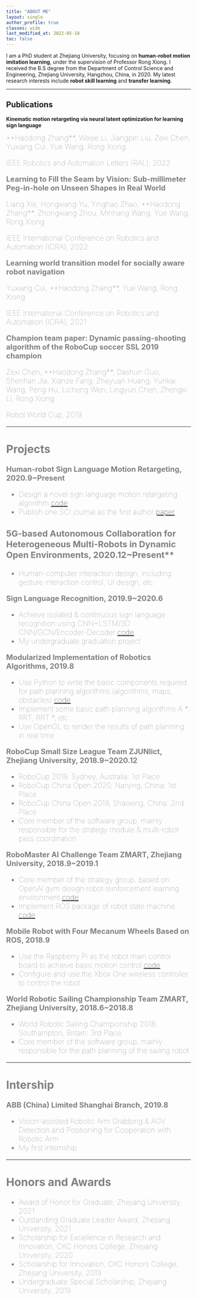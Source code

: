 ```yaml
---
title: "ABOUT ME"
layout: single
author_profile: true
classes: wide
last_modified_at: 2022-05-18
toc: false
---
```


I am a PhD student at Zhejiang University, focusing on **human-robot motion imitation learning**, under the supervision of Professor Rong Xiong. I received the B.S degree from the Department of Control Science and Engineering, Zhejiang University, Hangzhou, China, in 2020. My latest research interests include **robot skill learning** and **transfer learning**.

---

## Publications

**Kinematic motion retargeting via neural latent optimization for learning sign language**

<span style="color:grey;font-weight:100;font-size:20px">
**Haodong Zhang**, Weijie Li, Jiangpin Liu, Zexi Chen, Yuxiang Cui, Yue Wang, Rong Xiong
   
IEEE Robotics and Automation Letters (RAL), 2022
</span>

**Learning to Fill the Seam by Vision: Sub-millimeter Peg-in-hole on Unseen Shapes in Real World**

<span style="color:grey;font-weight:100;font-size:20px">
Liang Xie, Hongxiang Yu, Yinghao Zhao, **Haodong Zhang**, Zhongxiang Zhou, Minhang Wang, Yue Wang, Rong Xiong

IEEE International Conference on Robotics and Automation (ICRA), 2022
</span>

**Learning world transition model for socially aware robot navigation**

<span style="color:grey;font-weight:100;font-size:20px">
Yuxiang Cui, **Haodong Zhang**, Yue Wang, Rong Xiong

IEEE International Conference on Robotics and Automation (ICRA), 2021
</span>

**Champion team paper: Dynamic passing-shooting algorithm of the RoboCup soccer SSL 2019 champion**

<span style="color:grey;font-weight:100;font-size:20px">
Zexi Chen, **Haodong Zhang**, Dashun Guo, Shenhan Jia, Xianze Fang, Zheyuan Huang, Yunkai Wang, Peng Hu, Licheng Wen, Lingyun Chen, Zhengxi Li, Rong Xiong

Robot World Cup, 2019
</span>

---

## Projects

**Human-robot Sign Language Motion Retargeting, 2020.9~Present**

- Design a novel sign language motion retargeting algorithm [code](https://github.com/0aqz0/neural-retargeting)
- Publish one SCI journal as the first author [paper](https://ieeexplore.ieee.org/document/9714016)

### 5G-based Autonomous Collaboration for Heterogeneous Multi-Robots in Dynamic Open Environments, 2020.12~Present**

- Human-computer interaction design, including gesture interaction control, UI design, etc.

**Sign Language Recognition, 2019.9~2020.6**

- Achieve isolated & continuous sign language recognition using CNN+LSTM/3D CNN/GCN/Encoder-Decoder [code](https://github.com/0aqz0/SLR)
- My undergraduate graduation project

**Modularized Implementation of Robotics Algorithms, 2019.8**

- Use Python to write the basic components required for path planning algorithms (algorithms, maps, obstacles) [code](https://github.com/0aqz0/Robotics-Notebook)
- Implement some basic path planning algorithms A *, RRT, RRT *, etc
- Use OpenGL to render the results of path planning in real time

**RoboCup Small Size League Team ZJUNlict, Zhejiang University, 2018.9~2020.12**

- RoboCup 2019, Sydney, Australia: 1st Place
- RoboCup China Open 2020, Nanjing, China: 1st Place
- RoboCup China Open 2019, Shaoxing, China: 2nd Place
- Core member of the software group, mainly responsible for the strategy module & multi-robot pass coordination

**RoboMaster AI Challenge Team ZMART, Zhejiang University, 2018.9~2019.1**

- Core member of the strategy group, based on OpenAI gym design robot reinforcement learning environment [code](https://github.com/0aqz0/rm-gym)
- Implement ROS package of robot state machine [code](https://github.com/0aqz0/state_machine)

**Mobile Robot with Four Mecanum Wheels Based on ROS, 2018.9**

- Use the Raspberry Pi as the robot main control board to achieve basic motion control [code](https://github.com/0aqz0/smart-car)
- Configure and use the Xbox One wireless controller to control the robot

**World Robotic Sailing Championship Team ZMART, Zhejiang University, 2018.6~2018.8**

- World Robotic Sailing Championship 2018, Southampton, Britain: 3rd Place
- Core member of the software group, mainly responsible for the path planning of the sailing robot

---

## Intership

**ABB (China) Limited Shanghai Branch, 2019.8**

- Vision-assisted Robotic Arm Grabbing & AGV Detection and Positioning for Cooperation with Robotic Arm
- My first internship

---

## Honors and Awards

- Award of Honor for Graduate, Zhejiang University, 2021
- Outstanding Graduate Leader Award, Zhejiang University, 2021
- Scholarship for Excellence in Research and Innovation, CKC Honors College, Zhejiang University, 2020
- Scholarship for Innovation, CKC Honors College, Zhejiang University, 2019
- Undergraduate Special Scholarship, Zhejiang University, 2019



